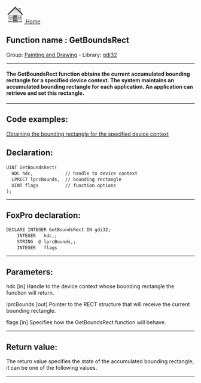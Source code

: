 [<img src="../../images/home.png"> Home ](https://github.com/VFPX/Win32API)  

## Function name : GetBoundsRect
Group: [Painting and Drawing](../../functions_group.md#Painting_and_Drawing)  -  Library: [gdi32](../../libraries.md#gdi32)  
***  


#### The GetBoundsRect function obtains the current accumulated bounding rectangle for a specified device context. The system maintains an accumulated bounding rectangle for each application. An application can retrieve and set this rectangle.
***  


## Code examples:
[Obtaining the bounding rectangle for the specified device context](../../samples/sample_237.md)  

## Declaration:
```foxpro  
UINT GetBoundsRect(
  HDC hdc,            // handle to device context
  LPRECT lprcBounds,  // bounding rectangle
  UINT flags          // function options
);  
```  
***  


## FoxPro declaration:
```foxpro  
DECLARE INTEGER GetBoundsRect IN gdi32;
	INTEGER   hdc,;
	STRING  @ lprcBounds,;
	INTEGER   flags  
```  
***  


## Parameters:
hdc 
[in] Handle to the device context whose bounding rectangle the function will return. 

lprcBounds 
[out] Pointer to the RECT structure that will receive the current bounding rectangle. 

flags 
[in] Specifies how the GetBoundsRect function will behave.   
***  


## Return value:
The return value specifies the state of the accumulated bounding rectangle; it can be one of the following values.   
***  

